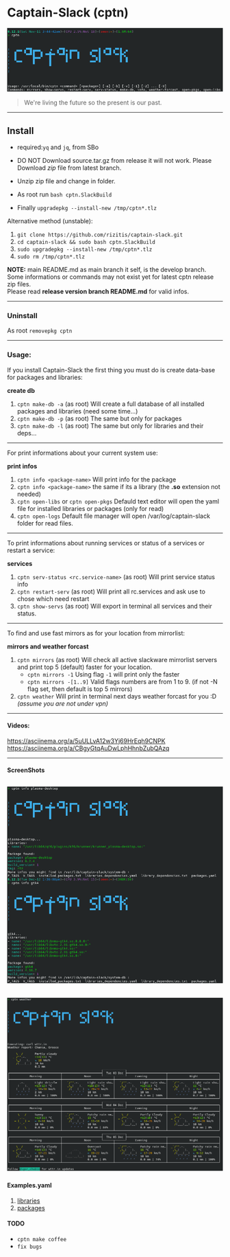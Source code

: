# Captain-Slack (cptn)

![Captain-Slack](./Captain-Slack.png)

> We're living the future so the present is our past.

---

## Install

- required:`yq` and `jq`, from SBo
* DO NOT Download source.tar.gz from release it will not work. Please Download *zip* file from latest branch.
- Unzip zip file and change in folder.
* As root run `bash cptn.SlackBuild`
- Finally `upgradepkg --install-new /tmp/cptn*.tlz`

Alternative method (unstable):
1. `git clone https://github.com/rizitis/captain-slack.git`
2. `cd captain-slack && sudo bash cptn.SlackBuild`
3. `sudo upgradepkg --install-new /tmp/cptn*.tlz`
4. `sudo rm /tmp/cptn*.tlz`

**NOTE:** main README.md as main branch it self, is the develop branch. 
<br> Some informations or commands may not exist yet for latest cptn release zip files.<br>
Please read **release version branch README.md** for valid infos.

---

### Uninstall

As root `removepkg cptn`

--- 

### Usage:

If you install Captain-Slack the first thing you must do is create data-base for packages and libraries:<p>

**create db**

1. `cptn make-db -a` (as root) Will create a full database of all installed packages and libraries (need some time...)
2. `cptn make-db -p` (as root) The same but only for packages
3. `cptn make-db -l` (as root) The same but only for libraries and their deps...

---
For print informations about your current system use:<p>

**print infos**
1. `cptn info <package-name>` Will print info for the package
2. `cptn info <package-name>` the same if its a library (the **.so** extension not needed)
3. `cptn open-libs` or `cptn open-pkgs` Defauld text editor will open  the yaml file for installed libraries or packages (only for read)
3. `cptn open-logs` Default file manager will open /var/log/captain-slack folder for read files.
---
To print informations about running services or status of a services or restart a service:<p>

**services**

1. `cptn serv-status <rc.service-name>` (as root) Will print service status info
2. `cptn restart-serv`   (as root) Will print all rc.services and ask use to chose which need restart
3. `cptn show-servs` (as root) Will export in terminal all services and their status.

---
To find and use fast mirrors as for your location from mirrorlist:<p>

**mirrors and weather forcast**

1. `cptn mirrors` (as root) Will check all active slackware mirrorlist servers and print top 5 (default) faster for your location.
   - `cptn mirrors -1` Using flag `-1` will print only the faster
   - `cptn mirrors -[1..9]` Valid flags numbers are from 1 to 9. (if not -N flag set, then default is top 5 mirrors)
2. `cptn weather` Will print in terminal next days weather forcast for you :D *(assume you are not under vpn)*
---

#### Videos:
https://asciinema.org/a/5uULLvA12w3Yj69HrEqh9CNPK <br>
https://asciinema.org/a/CBgyGtqAuDwLphHhnbZubQAzq


---

#### ScreenShots
![info](./info.png)
---
![weather](./weather.png)
---

#### Examples.yaml
1. [libraries](./libraries_dependencies.yaml)
2. [packages](./packages.yaml)



#### TODO
- `cptn make coffee`
- `fix bugs`

